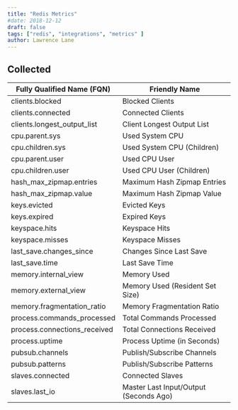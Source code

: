 ```yaml
---
title: "Redis Metrics"
#date: 2018-12-12
draft: false
tags: ["redis", "integrations", "metrics" ]
author: Lawrence Lane
---
```


## Collected

| Fully Qualified Name (FQN)   | Friendly Name                          |
|------------------------------|----------------------------------------|
| clients.blocked              | Blocked Clients                        |
| clients.connected            | Connected Clients                      |
| clients.longest_output_list  | Client Longest Output List             |
| cpu.parent.sys               | Used System CPU                        |
| cpu.children.sys             | Used System CPU (Children)             |
| cpu.parent.user              | Used CPU User                          |
| cpu.children.user            | Used CPU User (Children)               |
| hash_max_zipmap.entries      | Maximum Hash Zipmap Entries            |
| hash_max_zipmap.value        | Maximum Hash Zipmap Value              |
| keys.evicted                 | Evicted Keys                           |
| keys.expired                 | Expired Keys                           |
| keyspace.hits                | Keyspace Hits                          |
| keyspace.misses              | Keyspace Misses                        |
| last_save.changes_since      | Changes Since Last Save                |
| last_save.time               | Last Save Time                         |
| memory.internal_view         | Memory Used                            |
| memory.external_view         | Memory Used (Resident Set Size)        |
| memory.fragmentation_ratio   | Memory Fragmentation Ratio             |
| process.commands_processed   | Total Commands Processed               |
| process.connections_received | Total Connections Received             |
| process.uptime               | Process Uptime (in Seconds)            |
| pubsub.channels              | Publish/Subscribe Channels             |
| pubsub.patterns              | Publish/Subscribe Patterns             |
| slaves.connected             | Connected Slaves                       |
| slaves.last_io               | Master Last Input/Output (Seconds Ago) |
